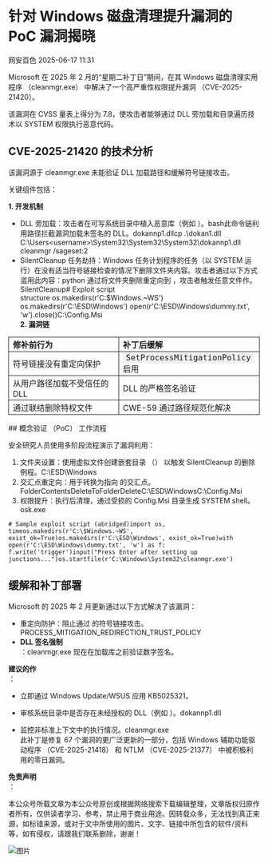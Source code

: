 #  针对 Windows 磁盘清理提升漏洞的 PoC 漏洞揭晓  
 网安百色   2025-06-17 11:31  
  
Microsoft 在 2025 年 2 月的“星期二补丁日”期间，在其 Windows 磁盘清理实用程序 （cleanmgr.exe） 中解决了一个高严重性权限提升漏洞 （CVE-2025-21420）。  
  
该漏洞在 CVSS 量表上得分为 7.8，使攻击者能够通过 DLL 旁加载和目录遍历技术以 SYSTEM 权限执行恶意代码。  
## CVE-2025-21420 的技术分析  
  
该漏洞源于 cleanmgr.exe 未能验证 DLL 加载路径和缓解符号链接攻击。  
  
关键组件包括：  
  
**1. 开发机制**  
- DLL 旁加载：攻击者在可写系统目录中植入恶意库（例如 ）。bash此命令链利用路径拦截漏洞加载未签名的 DLL。dokannp1.dllcp .\dokan1.dll C:\Users\<username>\System32\System32\System32\dokannp1.dll cleanmgr /sageset:2  
- SilentCleanup 任务劫持：Windows 任务计划程序的任务（以 SYSTEM 运行）在没有适当符号链接检查的情况下删除文件夹内容。攻击者通过以下方式滥用此内容：python 通过将文件夹删除重定向到 ，攻击者触发任意文件作。SilentCleanup# Exploit script structure os.makedirs(r'C:\$Windows.~WS') os.makedirs(r'C:\ESD\Windows') open(r'C:\ESD\Windows\dummy.txt', 'w').close()C:\Config.Msi  
**2. 漏洞链**  
  
<table><thead><tr style="box-sizing: border-box;"><th style="box-sizing: border-box;padding: 2px 8px;text-align: left;border: 1px solid;word-break: break-word;"><strong msttexthash="15358161" msthash="43" style="box-sizing: border-box;font-weight: bold;"><span leaf="">修补前行为</span></strong></th><th style="box-sizing: border-box;padding: 2px 8px;text-align: left;border: 1px solid;word-break: break-word;"><strong msttexthash="17048616" msthash="44" style="box-sizing: border-box;font-weight: bold;"><span leaf="">补丁后缓解</span></strong></th></tr></thead><tbody><tr style="box-sizing: border-box;"><td style="box-sizing: border-box;padding: 2px 8px;border: 1px solid;word-break: break-word;"><section><span leaf="">符号链接没有重定向保护</span></section></td><td style="box-sizing: border-box;padding: 2px 8px;border: 1px solid;word-break: break-word;"><code style="box-sizing: border-box;font-family: monospace, monospace;font-size: 1em;top: -1px;border: none;background-color: rgb(241, 241, 241);padding: 2px 6px;"><span leaf="">SetProcessMitigationPolicy</span></code><font mstmutation="1" msttexthash="5080309" msthash="46" style="box-sizing: border-box;"><span leaf="">启用</span></font></td></tr><tr style="box-sizing: border-box;"><td style="box-sizing: border-box;padding: 2px 8px;border: 1px solid;word-break: break-word;"><section><span leaf="">从用户路径加载不受信任的 DLL</span></section></td><td style="box-sizing: border-box;padding: 2px 8px;border: 1px solid;word-break: break-word;"><section><span leaf="">DLL 的严格签名验证</span></section></td></tr><tr style="box-sizing: border-box;"><td style="box-sizing: border-box;padding: 2px 8px;border: 1px solid;word-break: break-word;"><section><span leaf="">通过联结删除特权文件</span></section></td><td style="box-sizing: border-box;padding: 2px 8px;border: 1px solid;word-break: break-word;"><section><span leaf="">CWE-59 通过路径规范化解决</span></section></td></tr></tbody></table>## 概念验证 （PoC） 工作流程  
  
安全研究人员使用多阶段流程演示了漏洞利用：  
1. 文件夹设置：使用虚拟文件创建嵌套目录 （） 以触发 SilentCleanup 的删除例程。C:\ESD\Windows  
1. 交汇点重定向：用于转换为指向 的交汇点。FolderContentsDeleteToFolderDeleteC:\ESD\WindowsC:\Config.Msi  
1. 权限提升：执行后清理，通过受损的 Config.Msi 目录生成 SYSTEM shell。osk.exe  
```
# Sample exploit script (abridged)import os, timeos.makedirs(r'C:\$Windows.~WS', exist_ok=True)os.makedirs(r'C:\ESD\Windows', exist_ok=True)with open(r'C:\ESD\Windows\dummy.txt', 'w') as f: f.write('trigger')input("Press Enter after setting up junctions...")os.startfile(r'C:\Windows\System32\cleanmgr.exe')
```  
## 缓解和补丁部署  
  
Microsoft 的 2025 年 2 月更新通过以下方式解决了该漏洞：  
- 重定向防护：阻止通过 的符号链接攻击。PROCESS_MITIGATION_REDIRECTION_TRUST_POLICY  
- **DLL 签名强制**  
：cleanmgr.exe 现在在加载库之前验证数字签名。  
  
**建议的作**  
：  
- 立即通过 Windows Update/WSUS 应用 KB5025321。  
  
- 审核系统目录中是否存在未经授权的 DLL（例如 ）。dokannp1.dll  
- 监控非标准上下文中的执行情况。cleanmgr.exe  
此补丁是修复 67 个漏洞的更广泛更新的一部分，包括 Windows 辅助功能驱动程序 （CVE-2025-21418） 和 NTLM （CVE-2025-21377） 中被积极利用的零日漏洞。  
  
**免责声明**  
：  
  
本公众号所载文章为本公众号原创或根据网络搜索下载编辑整理，文章版权归原作者所有，仅供读者学习、参考，禁止用于商业用途。因转载众多，无法找到真正来源，如标错来源，或对于文中所使用的图片、文字、链接中所包含的软件/资料等，如有侵权，请跟我们联系删除，谢谢！  
  
![图片](https://mmbiz.qpic.cn/mmbiz_jpg/1QIbxKfhZo5lNbibXUkeIxDGJmD2Md5vKicbNtIkdNvibicL87FjAOqGicuxcgBuRjjolLcGDOnfhMdykXibWuH6DV1g/640?wx_fmt=other&from=appmsg&wxfrom=5&wx_lazy=1&wx_co=1&tp=webp "")  
  
